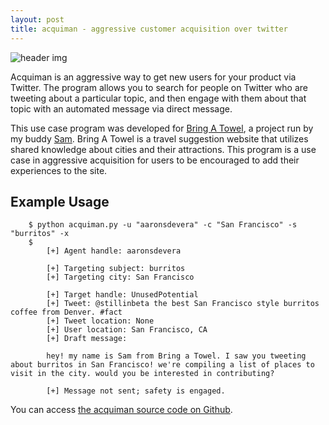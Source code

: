 ```yaml
---
layout: post
title: acquiman - aggressive customer acquisition over twitter
---
```


![header img](https://camo.githubusercontent.com/8b1f4e70f35397d7efca43e95a8f6c44cab20fe9/687474703a2f2f737461746963312e636f6d696376696e652e636f6d2f75706c6f6164732f6f726967696e616c2f31302f3130303433392f323530363730332d74756d626c725f6c7674686d786f6b633231716b6f3478346f315f3530302e676966 "header img")

Acquiman is an aggressive way to get new users for your product via Twitter. The program allows you to search for people on Twitter who are tweeting about a particular topic, and then engage with them about that topic with an automated message via direct message.

This use case program was developed for [Bring A Towel](http://bringatowel.com), a project run by my buddy [Sam](http://samajoseph.com). Bring A Towel is a travel suggestion website that utilizes shared knowledge about cities and their attractions. This program is a use case in aggressive acquisition for users to be encouraged to add their experiences to the site.

## Example Usage

        $ python acquiman.py -u "aaronsdevera" -c "San Francisco" -s "burritos" -x
        $ 
            [+] Agent handle: aaronsdevera

            [+] Targeting subject: burritos
            [+] Targeting city: San Francisco

            [+] Target handle: UnusedPotential
            [+] Tweet: @stillinbeta the best San Francisco style burritos coffee from Denver. #fact
            [+] Tweet location: None
            [+] User location: San Francisco, CA
            [+] Draft message: 

            hey! my name is Sam from Bring a Towel. I saw you tweeting about burritos in San Francisco! we're compiling a list of places to visit in the city. would you be interested in contributing?

            [+] Message not sent; safety is engaged.

You can access [the acquiman source code on Github](https://github.com/aaronsdevera/acquiman).